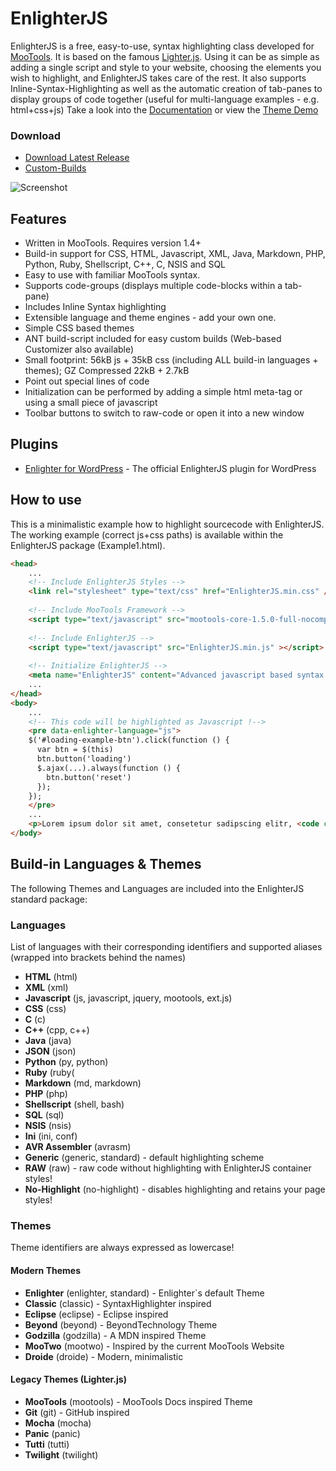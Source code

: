 EnlighterJS
===========

EnlighterJS is a free, easy-to-use, syntax highlighting class developed for [MooTools](http://mootools.net "MooTools.net"). It is based on the famous [Lighter.js](https://github.com/pradador/Lighter "Ligher.js").
Using it can be as simple as adding a single script and style to your website, choosing the elements you wish to highlight, and EnlighterJS takes care of the rest.
It also supports Inline-Syntax-Highlighting as well as the automatic creation of tab-panes to display groups of code together (useful for multi-language examples - e.g. html+css+js)
Take a look into the [Documentation](http://enlighterjs.andidittrich.de/Documentation.html) or view the [Theme Demo](http://enlighterjs.andidittrich.de/Themes.html)

### Download ###
* [Download Latest Release](https://github.com/AndiDittrich/EnlighterJS/releases/latest) 
* [Custom-Builds](http://enlighterjs.andidittrich.de/Builder.html)

![Screenshot](http://enlighterjs.andidittrich.de/screenshot1.png)

Features
--------

* Written in MooTools. Requires version 1.4+
* Build-in support for CSS, HTML, Javascript, XML, Java, Markdown, PHP, Python, Ruby, Shellscript, C++, C, NSIS and SQL
* Easy to use with familiar MooTools syntax.
* Supports code-groups (displays multiple code-blocks within a tab-pane)
* Includes Inline Syntax highlighting
* Extensible language and theme engines - add your own one.
* Simple CSS based themes
* ANT build-script included for easy custom builds (Web-based Customizer also available)
* Small footprint: 56kB js + 35kB css (including ALL build-in languages + themes); GZ Compressed 22kB + 2.7kB
* Point out special lines of code
* Initialization can be performed by adding a simple html meta-tag or using a small piece of javascript
* Toolbar buttons to switch to raw-code or open it into a new window

Plugins
-------
* [Enlighter for WordPress](http://wordpress.org/plugins/enlighter/) - The official EnlighterJS plugin for WordPress

How to use
----------
This is a minimalistic example how to highlight sourcecode with EnlighterJS. The working example (correct js+css paths) is available within the EnlighterJS package (Example1.html).

```HTML
<head>
    ...
    <!-- Include EnlighterJS Styles -->
    <link rel="stylesheet" type="text/css" href="EnlighterJS.min.css" />
    
    <!-- Include MooTools Framework -->
    <script type="text/javascript" src="mootools-core-1.5.0-full-nocompat.js"></script>
    
    <!-- Include EnlighterJS -->
    <script type="text/javascript" src="EnlighterJS.min.js" ></script>
    
    <!-- Initialize EnlighterJS -->	
    <meta name="EnlighterJS" content="Advanced javascript based syntax highlighting" data-indent="4" data-selector-block="pre" data-selector-inline="code.special" />
    ...
</head>
<body>
    ...
    <!-- This code will be highlighted as Javascript !-->
    <pre data-enlighter-language="js">
    $('#loading-example-btn').click(function () {
      var btn = $(this)
      btn.button('loading')
      $.ajax(...).always(function () {
        btn.button('reset')
      });
    });
    </pre>
    ...
    <p>Lorem ipsum dolor sit amet, consetetur sadipscing elitr, <code class="special">window.addEvent('domready', function(){});</code> labore et dolore magna aliquyam erat.</p>
</body>
```

Build-in Languages & Themes
---------------------------
The following Themes and Languages are included into the EnlighterJS standard package:

### Languages ###
List of languages with their corresponding identifiers and supported aliases (wrapped into brackets behind the names)

* **HTML** (html)
* **XML** (xml)
* **Javascript** (js, javascript, jquery, mootools, ext.js)
* **CSS** (css)
* **C** (c)
* **C++** (cpp, c++)
* **Java** (java)
* **JSON** (json)
* **Python** (py, python)
* **Ruby** (ruby(
* **Markdown** (md, markdown)
* **PHP** (php)
* **Shellscript** (shell, bash)
* **SQL** (sql)
* **NSIS** (nsis)
* **Ini** (ini, conf)
* **AVR Assembler** (avrasm)
* **Generic** (generic, standard) - default highlighting scheme
* **RAW** (raw) - raw code without highlighting with EnlighterJS container styles!
* **No-Highlight** (no-highlight) - disables highlighting and retains your page styles!

### Themes ###
Theme identifiers are always expressed as lowercase!

#### Modern Themes ####
* **Enlighter** (enlighter, standard) - Enlighter`s default Theme
* **Classic** (classic) - SyntaxHighlighter inspired
* **Eclipse** (eclipse) - Eclipse inspired
* **Beyond** (beyond) - BeyondTechnology Theme
* **Godzilla** (godzilla) - A MDN inspired Theme
* **MooTwo** (mootwo) - Inspired by the current MooTools Website
* **Droide** (droide) - Modern, minimalistic

#### Legacy Themes (Lighter.js) ####
* **MooTools** (mootools) - MooTools Docs inspired Theme
* **Git** (git) - GitHub inspired
* **Mocha** (mocha)
* **Panic** (panic)
* **Tutti** (tutti)
* **Twilight** (twilight)